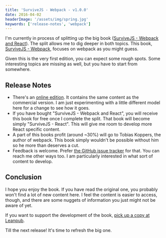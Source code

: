 ```yaml
---
title: 'SurviveJS - Webpack - v1.0.0'
date: 2016-04-02
headerImage: '/assets/img/spring.jpg'
keywords: ['release-notes', 'webpack']
---
```


I'm currently in process of splitting up the big book ([SurviveJS - Webpack and React](https://leanpub.com/survivejs_webpack_react)). The split allows me to dig deeper in both topics. This book, [SurviveJS - Webpack](https://leanpub.com/survivejs-webpack), focuses on webpack as you might guess.

Given this is the very first edition, you can expect some rough spots. Some interesting topics are missing as well, but you have to start from somewhere.

## Release Notes

* There's an [online edition](/webpack/preface). It contains the same content as the commercial version. I am just experimenting with a little different model here for a change to see how it goes.
* If you have bought "SurviveJS - Webpack and React", you will receive this book for free once I complete the split. That book will become simply "SurviveJS - React". This will give me room to develop more React specific content.
* A part of this books profit (around ~30%) will go to Tobias Koppers, the author of webpack. This book simply wouldn't be possible without him so he more than deserves a cut.
* Feedback is welcome. Prefer [the GitHub issue tracker](https://github.com/survivejs/webpack/issues) for that. You can reach me other ways too. I am particularly interested in what sort of content to develop.

## Conclusion

I hope you enjoy the book. If you have read the original one, you probably won't find a lot of new content here. I feel the content is easier to access, though, and there are some nuggets of information you just might not be aware of yet.

If you want to support the development of the book, [pick up a copy at Leanpub](https://leanpub.com/survivejs-webpack).

Till the next release! It's time to refresh the big one.
